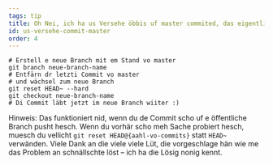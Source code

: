 ```yaml
---
tags: tip
title: Oh Nei, ich ha us Versehe öbbis uf master commited, das eigentlich uf e eigene Branch ghört
id: us-versehe-commit-master
order: 4
---
```


```git
# Erstell e neue Branch mit em Stand vo master
git branch neue-branch-name
# Entfärn dr letzti Commit vo master
# und wächsel zum neue Branch
git reset HEAD~ --hard
git checkout neue-branch-name
# Di Commit läbt jetzt im neue Branch wiiter :)
```

Hinweis: Das funktioniert nid, wenn du de Commit scho uf e öffentliche Branch pusht hesch. Wenn du vorhär scho meh Sache probiert hesch, muesch du vellicht `git reset HEAD@{aahl-vo-commits}` statt `HEAD~` verwänden. Viele Dank an die viele viele Lüt, die vorgeschlage hän wie me das Problem an schnällschte löst – ich ha die Lösig nonig kennt.